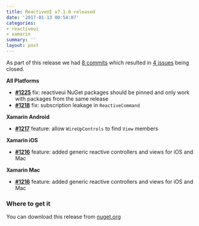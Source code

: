 ```yaml
---
title: ReactiveUI v7.1.0 released
date: '2017-01-13 00:54:07'
categories:
- reactiveui
- xamarin
summary: ''
layout: post
---
```

As part of this release we had [8 commits](https://github.com/reactiveui/reactiveui/compare/7.0.0...7.1.0) which resulted in [4 issues](https://github.com/reactiveui/ReactiveUI/issues?milestone=5&state=closed) being closed.


__All Platforms__

- [__#1225__](https://github.com/reactiveui/ReactiveUI/pull/1225)  fix: reactiveui NuGet packages should be pinned and only work with packages from the same release
- [__#1218__](https://github.com/reactiveui/ReactiveUI/pull/1218) fix: subscription leakage in `ReactiveCommand`

__Xamarin Android__

- [__#1217__](https://github.com/reactiveui/ReactiveUI/pull/1217) feature: allow `WireUpControls` to find `View` members

__Xamarin iOS__

- [__#1216__](https://github.com/reactiveui/ReactiveUI/pull/1216) feature: added generic reactive controllers and views for iOS and Mac

__Xamarin Mac__

- [__#1216__](https://github.com/reactiveui/ReactiveUI/pull/1216) feature: added generic reactive controllers and views for iOS and Mac

### Where to get it
You can download this release from [nuget.org](https://www.nuget.org/packages/reactiveui/7.1.0)